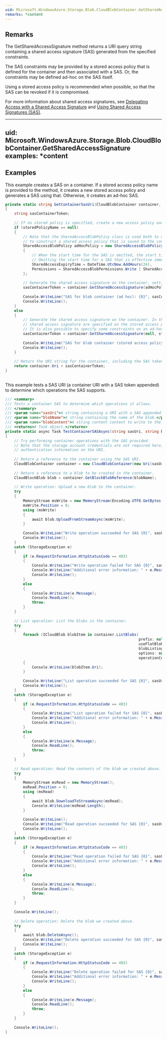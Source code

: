 ```yaml
---  
uid: Microsoft.WindowsAzure.Storage.Blob.CloudBlobContainer.GetSharedAccessSignature  
remarks: *content  
---  
```

  
## Remarks  
 The GetSharedAccessSignature method returns a URI query string containing  a shared access signature (SAS) generated from the specified constraints.  
  
 The SAS constraints may be provided by a stored access policy that is defined for the container and then associated with a SAS. Or, the constraints may be defined ad-hoc on the SAS itself.  
  
 Using a stored access policy is recommended when possible, so that the SAS can be revoked if it is compromised.  
  
 For more information about shared access signatures, see [Delegating Access with a Shared Access Signature](../Topic/Delegating%20Access%20with%20a%20Shared%20Access%20Signature.md) and [Using Shared Access Signatures (SAS)](https://azure.microsoft.com/documentation/articles/storage-dotnet-shared-access-signature-part-1/).  
  
---  
uid: Microsoft.WindowsAzure.Storage.Blob.CloudBlobContainer.GetSharedAccessSignature  
examples: *content  
---  
  
## Examples  
 This example creates a SAS on a container. If a stored access policy name is provided to the method, it creates a new stored access policy and generates a SAS using that. Otherwise, it creates an ad-hoc SAS.  
  
```c#  
private static string GetContainerSasUri(CloudBlobContainer container, string storedPolicyName = null)  
{  
    string sasContainerToken;  
  
    // If no stored policy is specified, create a new access policy and define its constraints.  
    if (storedPolicyName == null)  
    {  
        // Note that the SharedAccessBlobPolicy class is used both to define the parameters of an ad-hoc SAS, and   
        // to construct a shared access policy that is saved to the container's shared access policies.   
        SharedAccessBlobPolicy adHocPolicy = new SharedAccessBlobPolicy()  
        {  
            // When the start time for the SAS is omitted, the start time is assumed to be the time when the storage service receives the request.   
            // Omitting the start time for a SAS that is effective immediately helps to avoid clock skew.  
            SharedAccessExpiryTime = DateTime.UtcNow.AddHours(24),  
            Permissions = SharedAccessBlobPermissions.Write | SharedAccessBlobPermissions.List  
        };  
  
        // Generate the shared access signature on the container, setting the constraints directly on the signature.  
        sasContainerToken = container.GetSharedAccessSignature(adHocPolicy, null);  
  
        Console.WriteLine("SAS for blob container (ad hoc): {0}", sasContainerToken);  
        Console.WriteLine();  
    }  
    else  
    {  
        // Generate the shared access signature on the container. In this case, all of the constraints for the  
        // shared access signature are specified on the stored access policy, which is provided by name.  
        // It is also possible to specify some constraints on an ad-hoc SAS and others on the stored access policy.  
        sasContainerToken = container.GetSharedAccessSignature(null, storedPolicyName);  
  
        Console.WriteLine("SAS for blob container (stored access policy): {0}", sasContainerToken);  
        Console.WriteLine();  
    }  
  
    // Return the URI string for the container, including the SAS token.  
    return container.Uri + sasContainerToken;  
}  
  
```  
  
 This example tests a SAS URI (a container URI with a SAS token appended) to determine which operations the SAS supports.  
  
```c#  
/// <summary>  
/// Tests a container SAS to determine which operations it allows.  
/// </summary>  
/// <param name="sasUri">A string containing a URI with a SAS appended.</param>  
/// <param name="blobName">A string containing the name of the blob.</param>  
/// <param name="blobContent">A string content content to write to the blob.</param>  
/// <returns>A Task object.</returns>  
private static async Task TestContainerSASAsync(string sasUri, string blobName, string blobContent)  
{  
    // Try performing container operations with the SAS provided.  
    // Note that the storage account credentials are not required here; the SAS provides the necessary  
    // authentication information on the URI.  
  
    // Return a reference to the container using the SAS URI.  
    CloudBlobContainer container = new CloudBlobContainer(new Uri(sasUri));  
  
    // Return a reference to a blob to be created in the container.  
    CloudBlockBlob blob = container.GetBlockBlobReference(blobName);  
  
    // Write operation: Upload a new blob to the container.  
    try  
    {  
        MemoryStream msWrite = new MemoryStream(Encoding.UTF8.GetBytes(blobContent));  
        msWrite.Position = 0;  
        using (msWrite)  
        {  
            await blob.UploadFromStreamAsync(msWrite);  
        }  
  
        Console.WriteLine("Write operation succeeded for SAS {0}", sasUri);  
        Console.WriteLine();  
    }  
    catch (StorageException e)  
    {  
        if (e.RequestInformation.HttpStatusCode == 403)  
        {  
            Console.WriteLine("Write operation failed for SAS {0}", sasUri);  
            Console.WriteLine("Additional error information: " + e.Message);  
            Console.WriteLine();  
        }  
        else  
        {  
            Console.WriteLine(e.Message);  
            Console.ReadLine();  
            throw;  
        }  
    }  
  
    // List operation: List the blobs in the container.  
    try  
    {  
        foreach (ICloudBlob blobItem in container.ListBlobs(  
                                                            prefix: null,   
                                                            useFlatBlobListing: true,   
                                                            blobListingDetails: BlobListingDetails.None,   
                                                            options: null,   
                                                            operationContext: null))  
        {  
            Console.WriteLine(blobItem.Uri);  
        }  
  
        Console.WriteLine("List operation succeeded for SAS {0}", sasUri);  
        Console.WriteLine();  
    }  
    catch (StorageException e)  
    {  
        if (e.RequestInformation.HttpStatusCode == 403)  
        {  
            Console.WriteLine("List operation failed for SAS {0}", sasUri);  
            Console.WriteLine("Additional error information: " + e.Message);  
            Console.WriteLine();  
        }  
        else  
        {  
            Console.WriteLine(e.Message);  
            Console.ReadLine();  
            throw;  
        }  
    }  
  
    // Read operation: Read the contents of the blob we created above.  
    try  
    {  
        MemoryStream msRead = new MemoryStream();  
        msRead.Position = 0;  
        using (msRead)  
        {  
            await blob.DownloadToStreamAsync(msRead);  
            Console.WriteLine(msRead.Length);  
        }  
  
        Console.WriteLine();  
        Console.WriteLine("Read operation succeeded for SAS {0}", sasUri);  
        Console.WriteLine();  
    }  
    catch (StorageException e)  
    {  
        if (e.RequestInformation.HttpStatusCode == 403)  
        {  
            Console.WriteLine("Read operation failed for SAS {0}", sasUri);  
            Console.WriteLine("Additional error information: " + e.Message);  
            Console.WriteLine();  
        }  
        else  
        {  
            Console.WriteLine(e.Message);  
            Console.ReadLine();  
            throw;  
        }  
    }  
  
    Console.WriteLine();  
  
    // Delete operation: Delete the blob we created above.  
    try  
    {  
        await blob.DeleteAsync();  
        Console.WriteLine("Delete operation succeeded for SAS {0}", sasUri);  
        Console.WriteLine();  
    }  
    catch (StorageException e)  
    {  
        if (e.RequestInformation.HttpStatusCode == 403)  
        {  
            Console.WriteLine("Delete operation failed for SAS {0}", sasUri);  
            Console.WriteLine("Additional error information: " + e.Message);  
            Console.WriteLine();  
        }  
        else  
        {  
            Console.WriteLine(e.Message);  
            Console.ReadLine();  
            throw;  
        }  
    }  
  
    Console.WriteLine();  
}  
  
```